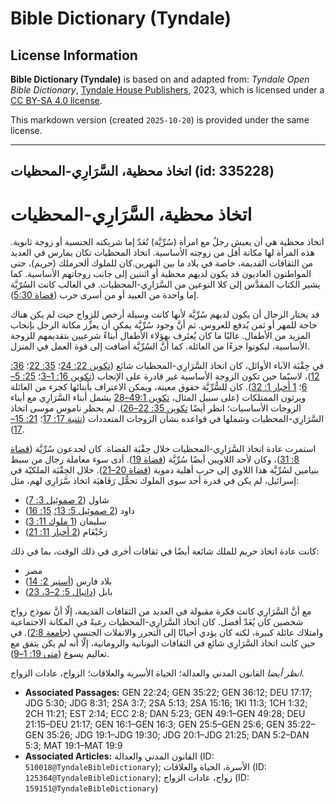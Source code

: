 # Bible Dictionary (Tyndale)

## License Information

**Bible Dictionary (Tyndale)** is based on and adapted from: _Tyndale Open Bible Dictionary_, [Tyndale House Publishers](https://tyndaleopenresources.com/), 2023, which is licensed under a [CC BY-SA 4.0 license](https://creativecommons.org/licenses/by-sa/4.0/legalcode.en).

This markdown version (created `2025-10-20`) is provided under the same license.



--------------------------------

## اتخاذ محظية، السَّرَارِي-المحظيات (id: 335228)

اتخاذ محظية، السَّرَارِي\-المحظيات
==================================

اتخاذ محظية هي أن يعيش رجلٌ مع امرأة (سُرِّيَّة) تُعَدّ إما شريكته الجنسية أو زوجة ثانوية. هذه المرأة لها مكانة أقل من زوجته الأساسية. اتخاذ المحظيات تكان يمارس في العديد من الثقافات القديمة، خاصة في بلاد ما بين النهرين.كان للملوك ألحرملك (حريم)، حتى المواطنون العاديون قد يكون لديهم محظية أو اثنتين إلى جانب زوجاتهم الأساسية. كما يشير الكتاب المقدَّس إلى كلا النوعين من السَّرَارِي\-المحظيات. في الغالب كانت السُرّيَّة إما واحدة من العبيد أو من أسرى حرب ([قضاة 5:30](https://ref.ly/Judg5:30)).

قد يختار الرجال أن يكون لديهم سُرِّيَّة لأنها كانت وسيلة أرخص للزواج حيث لم يكن هناك حاجة للمهر أو ثمن يُدفع للعروس. ثم أنَّ وجود سُرِّيَّة يمكن أن يعزِّز مكانة الرجل بإنجاب المزيد من الأطفال. غالبًا ما كان يُعتَرف بهؤلاء الأطفال أبناءً شرعيين بتقديمهم للزوجة الأساسية، ليكونوا جزءًا من العائلة. كما أنَّ السُرِّيَّة أضافت إلى قوة العمل في المنزل.

في حِقْبَة الآباء الأوائل، كان اتخاذ السَّرَارِي\-المحظيات شائع ([تكوين 22: 24](https://ref.ly/Gen22:24)؛ [35: 22](https://ref.ly/Gen35:22)؛ [36: 12](https://ref.ly/Gen36:12))، لاسيّما حين تكون الزوجة الأساسية غير قادرة على الإنجاب ([تكوين 16: 1–3](https://ref.ly/Gen16:1-Gen16:3)؛ [25: 5–6](https://ref.ly/Gen25:5-Gen25:6)؛ [1 أخبار 1: 32](https://ref.ly/1Chr1:32)). كان للسُّرِّيَّة حقوق معينة، ويمكن الاعتراف بأبنائها كجزء من العائلة ويرثون الممتلكات (على سبيل المثال، [تكوين 49:1–28](https://ref.ly/Gen49:1-Gen49:28) يشمل أبناء السَّرَارِي مع أبناء الزوجات الأساسيات؛ انظر أيضًا [تكوين 35: 22–26](https://ref.ly/Gen35:22-Gen35:26)). لم يحظر ناموس موسى اتخاذ السَّرَارِي\-المحظيات وشملها في قواعده بشأن الزوجات المتعددات ([تثنية 17: 17](https://ref.ly/Deut17:17)؛ [21: 15–17](https://ref.ly/Deut21:15-Deut21:17)).

استمرت عادة اتخاذ السَّرَارِي\-المحظيات خلال حِقْبَة القضاة. كان لجدعون سُرِّيَّة ([قضاة 8: 31](https://ref.ly/Judg8:31))، وكان لأحد اللاويين أيضًا سُرِّيَّة ([قضاة 19](https://ref.ly/Judg19:1-Judg19:30)). أدى سوء معاملة رجال من سبط بنيامين لسُرِّيَّة هذا اللاوي إلى حرب أهلية دموية ([قضاة 20–21](https://ref.ly/Judg20:1-Judg21:25)). خلال الحِقْبَة الملكيّة في إسرائيل، لم يكن في قدرة أحد سوى الملوك تحمُّل رَفَاهيَة اتخاذ سَّرَارِي لهم، مثل:

* شاول ([2 صموئيل 3: 7](https://ref.ly/2Sam3:7))
* داود ([2 صموئيل 5: 13؛](https://ref.ly/2Sam5:13) [15: 16](https://ref.ly/2Sam15:16))
* سليمان ([1 ملوك 11: 3](https://ref.ly/1Kgs11:3))
* رَحُبْعَام ([2 أخبار 11: 21](https://ref.ly/2Chr11:21))

كانت عادة اتخاذ حريم للملك شائعة أيضًا في ثقافات أخرى في ذلك الوقت، بما في ذلك:

* مصر
* بلاد فارس ([أستير 2: 14](https://ref.ly/Esth2:14))
* بابل ([دانيال 5: 2–3، 23](https://ref.ly/Dan5:2-Dan5:3))

مع أنَّ السَّرَارِي كانت فكرة مقبولة في العديد من الثقافات القديمة، إلّا أنَّ نموذج زواج شخصين كان يُعَدّ أفضل. كان اتخاذ السَّرَارِي\-المحظيات رغبةً في المكانة الاجتماعية وامتلاك عائلة كبيرة، لكنه كان يؤدي أحيانًا إلى التحرر والانفلات الجنسي ([جامعة 2:8](https://ref.ly/Eccl2:8)). في حين كانت اتخاذ السَّرَارِي شائع في الثقافات اليونانية والرومانية، إلّا أنه لم يكن يتفق مع تعاليم يسوع ([متى 19: 1–9](https://ref.ly/Matt19:1-Matt19:9)).

*انظر أيضا* القانون المدني والعدالة؛ الحياة الأسرية والعلاقات؛ الزواج، عادات الزواج.

* **Associated Passages:** GEN 22:24; GEN 35:22; GEN 36:12; DEU 17:17; JDG 5:30; JDG 8:31; 2SA 3:7; 2SA 5:13; 2SA 15:16; 1KI 11:3; 1CH 1:32; 2CH 11:21; EST 2:14; ECC 2:8; DAN 5:23; GEN 49:1–GEN 49:28; DEU 21:15–DEU 21:17; GEN 16:1–GEN 16:3; GEN 25:5–GEN 25:6; GEN 35:22–GEN 35:26; JDG 19:1–JDG 19:30; JDG 20:1–JDG 21:25; DAN 5:2–DAN 5:3; MAT 19:1–MAT 19:9
* **Associated Articles:** القانون المدني والعدالة (ID: `510018@TyndaleBibleDictionary`); الأسرة، الحياة والعلاقات (ID: `125364@TyndaleBibleDictionary`); زواج، عادات الزواج (ID: `159151@TyndaleBibleDictionary`)

